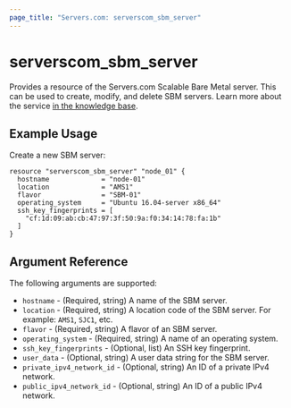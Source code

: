 ```yaml
---
page_title: "Servers.com: serverscom_sbm_server"
---
```


# serverscom_sbm_server

Provides a resource of the Servers.com Scalable Bare Metal server. This can be used to create, modify, and delete SBM servers. Learn more about the service [in the knowledge base](https://www.servers.com/support/knowledge/scalable-bare-metal/).

## Example Usage

Create a new SBM server:

```hcl
resource "serverscom_sbm_server" "node_01" {
  hostname             = "node-01"
  location             = "AMS1"
  flavor               = "SBM-01"
  operating_system     = "Ubuntu 16.04-server x86_64"
  ssh_key_fingerprints = [
    "cf:1d:09:ab:cb:47:97:3f:50:9a:f0:34:14:78:fa:1b"
  ]
} 
```

## Argument Reference

The following arguments are supported:

- `hostname` - (Required, string) A name of the SBM server.
- `location` - (Required, string) A location code of the SBM server. For example: `AMS1`, `SJC1`, etc.
- `flavor` - (Required, string) A flavor of an SBM server.
- `operating_system` - (Required, string) A name of an operating system.
- `ssh_key_fingerprints` - (Optional, list) An SSH key fingerprint.
- `user_data` - (Optional, string) A user data string for the SBM server.
- `private_ipv4_network_id` - (Optional, string) An ID of a private IPv4 network.
- `public_ipv4_network_id` - (Optional, string) An ID of a public IPv4 network.
